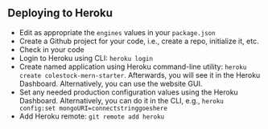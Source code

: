 ## Deploying to Heroku
- Edit as appropriate the `engines` values in your `package.json`
- Create a Github project for your code, i.e., create a repo, initialize it, etc.
- Check in your code
- Login to Heroku using CLI: `heroku login`
- Create named application using Heroku command-line utility: `heroku create colestock-mern-starter`. Afterwards, you will see it in the Heroku Dashboard. Alternatively, you can use the website GUI.
- Set any needed production configuration values using the Heroku Dashboard. Alternatively, you can do it in the CLI, e.g., `heroku config:set mongoURI=connectstringgoeshere`
- Add Heroku remote: `git remote add heroku`

